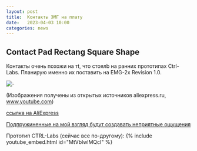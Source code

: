 ```yaml
---
layout: post
title:  Контакты ЭМГ на плату
date:   2023-04-03 10:00
categories: news
---
```



## Contact Pad Rectang Square Shape

Контакты очень похожи на тt, что стоялb на ранних прототипах Ctrl-Labs. Планирую именно их поставить на EMG-2x Revision 1.0.

![-](https://i.ibb.co/3Rj21NV/Rectang-Pad.png)

(Изображения получены из открытых источников aliexpress.ru, www.youtube.com)

[ссылка на AliExpress](https://aliexpress.ru/item/1005002823367992.html?spm=a2g2w.orderdetail.0.0.7fdd4aa6eCHrLW&sku_id=12000022352288017)

[Подпружиненные на мой взгляд будут создавать неприятные ощущения](https://aliexpress.ru/item/4001026478791.html?spm=a2g2w.orderdetail.0.0.20134aa6Xs9T2X&sku_id=10000013569441464)

Прототип CTRL-Labs (сейчас все по-другому):
{% include youtube_embed.html id="MtVblwlMQcI" %}
